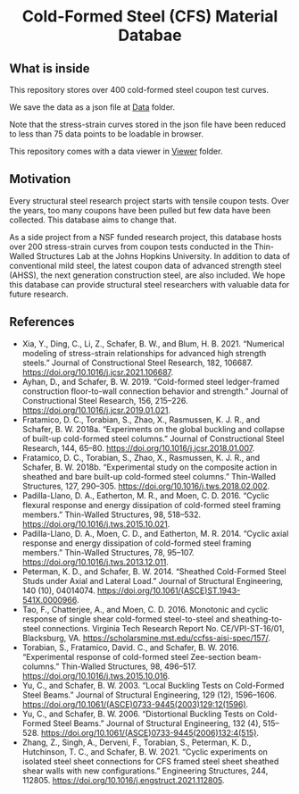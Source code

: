 <h1 align="center">
  Cold-Formed Steel (CFS) Material Databae
</h1>

## What is inside

<p>This repository stores over 400 cold-formed steel coupon test curves. 

We save the data as a json file at [Data](./Data/all-data.json) folder.

Note that the stress-strain curves stored in the json file have been reduced to less than 75 data points to be loadable in browser.

This repository comes with a data viewer in [Viewer](./Viewer) folder.
## Motivation

Every structural steel research project starts with tensile coupon tests. 
Over the years, too many coupons have been pulled but few data have been collected. 
This database aims to change that.

As a side project from a NSF funded research project, this database hosts over 200 stress-strain curves from coupon tests conducted in the Thin-Walled Structures Lab at the Johns Hopkins University. 
In addition to data of conventional mild steel, the latest coupon data of advanced strength steel (AHSS), the next generation construction steel, are also included. We hope this database can provide structural steel researchers with valuable data for future research.

## References
* Xia, Y., Ding, C., Li, Z., Schafer, B. W., and Blum, H. B. 2021. “Numerical modeling of stress-strain relationships for advanced high strength steels.” Journal of Constructional Steel Research, 182, 106687. https://doi.org/10.1016/j.jcsr.2021.106687.
* Ayhan, D., and Schafer, B. W. 2019. “Cold-formed steel ledger-framed construction floor-to-wall connection behavior and strength.” Journal of Constructional Steel Research, 156, 215–226. https://doi.org/10.1016/j.jcsr.2019.01.021.
* Fratamico, D. C., Torabian, S., Zhao, X., Rasmussen, K. J. R., and Schafer, B. W. 2018a. “Experiments on the global buckling and collapse of built-up cold-formed steel columns.” Journal of Constructional Steel Research, 144, 65–80. https://doi.org/10.1016/j.jcsr.2018.01.007.
* Fratamico, D. C., Torabian, S., Zhao, X., Rasmussen, K. J. R., and Schafer, B. W. 2018b. “Experimental study on the composite action in sheathed and bare built-up cold-formed steel columns.” Thin-Walled Structures, 127, 290–305. https://doi.org/10.1016/j.tws.2018.02.002.
* Padilla-Llano, D. A., Eatherton, M. R., and Moen, C. D. 2016. “Cyclic flexural response and energy dissipation of cold-formed steel framing members.” Thin-Walled Structures, 98, 518–532. https://doi.org/10.1016/j.tws.2015.10.021.
* Padilla-Llano, D. A., Moen, C. D., and Eatherton, M. R. 2014. “Cyclic axial response and energy dissipation of cold-formed steel framing members.” Thin-Walled Structures, 78, 95–107. https://doi.org/10.1016/j.tws.2013.12.011.
* Peterman, K. D., and Schafer, B. W. 2014. “Sheathed Cold-Formed Steel Studs under Axial and Lateral Load.” Journal of Structural Engineering, 140 (10), 04014074. https://doi.org/10.1061/(ASCE)ST.1943-541X.0000966.
* Tao, F., Chatterjee, A., and Moen, C. D. 2016. Monotonic and cyclic response of single shear cold-formed steel-to-steel and sheathing-to-steel connections. Virginia Tech Research Report No. CE/VPI-ST-16/01, Blacksburg, VA. https://scholarsmine.mst.edu/ccfss-aisi-spec/157/.
* Torabian, S., Fratamico, David. C., and Schafer, B. W. 2016. “Experimental response of cold-formed steel Zee-section beam-columns.” Thin-Walled Structures, 98, 496–517. https://doi.org/10.1016/j.tws.2015.10.016.
* Yu, C., and Schafer, B. W. 2003. “Local Buckling Tests on Cold-Formed Steel Beams.” Journal of Structural Engineering, 129 (12), 1596–1606. https://doi.org/10.1061/(ASCE)0733-9445(2003)129:12(1596).
* Yu, C., and Schafer, B. W. 2006. “Distortional Buckling Tests on Cold-Formed Steel Beams.” Journal of Structural Engineering, 132 (4), 515–528. https://doi.org/10.1061/(ASCE)0733-9445(2006)132:4(515).
* Zhang, Z., Singh, A., Derveni, F., Torabian, S., Peterman, K. D., Hutchinson, T. C., and Schafer, B. W. 2021. “Cyclic experiments on isolated steel sheet connections for CFS framed steel sheet sheathed shear walls with new configurations.” Engineering Structures, 244, 112805. https://doi.org/10.1016/j.engstruct.2021.112805.


